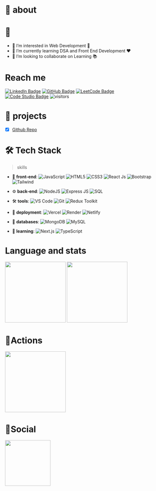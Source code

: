 # 🚀 about

<div id="tsparticles"></div>
 <script src="https://cdn.jsdelivr.net/npm/particles.js@2.0.0/particles.min.js"></script>
  <script>
    particlesJS('tsparticles', {
      "particles": {
        "number": {
          "value": 100,
          "density": {
            "enable": true,
            "value_area": 800
          }
        },
        "color": {
          "value": "#ffffff"
        },
        "shape": {
          "type": "circle",
          "stroke": {
            "width": 0,
            "color": "#000000"
          },
          "polygon": {
            "nb_sides": 5
          },
          "image": {
            "src": "",
            "width": 100,
            "height": 100
          }
        },
        "opacity": {
          "value": 0.5,
          "random": true,
          "anim": {
            "enable": true,
            "speed": 1,
            "opacity_min": 0.1,
            "sync": false
          }
        },
        "size": {
          "value": 3,
          "random": true,
          "anim": {
            "enable": false,
            "speed": 4,
            "size_min": 0.1,
            "sync": false
          }
        },
        "line_linked": {
          "enable": true,
          "distance": 150,
          "color": "#ffffff",
          "opacity": 0.4,
          "width": 1
        },
        "move": {
          "enable": true,
          "speed": 3,
          "direction": "none",
          "random": false,
          "straight": false,
          "out_mode": "out",
          "bounce": false,
          "attract": {
            "enable": false,
            "rotateX": 600,
            "rotateY": 1200
          }
        }
      },
      "interactivity": {
        "detect_on": "canvas",
        "events": {
          "onhover": {
            "enable": true,
            "mode": "repulse"
          },
          "onclick": {
            "enable": true,
            "mode": "push"
          },
          "resize": true
        }
      },
      "retina_detect": true
    });
  </script>

<script src="https://cdn.jsdelivr.net/npm/typed.js@2.0.12/lib/typed.min.js"></script>
# 👋 <span class="typed-text" id="typed-text"></span>
<script>
   new Typed('#typed-text', {
      strings: ['Hi, I’m @UmraoBisht'],
      typeSpeed: 50, 
      backSpeed: 30, 
      backDelay: 1000, 
      startDelay: 500, 
      loop: true, 
    });
  </script>
- 👀 I’m interested in Web Development 💞
- 🌱 I’m currently learning DSA and Front End Development ❤
- 💞️ I’m looking to collaborate on Learning 📚

# Reach me
[![LinkedIn Badge](https://img.shields.io/badge/-UmraoBisht-blue?style=flat-square&logo=LinkedIn&logoColor=white)](https://linkedin.com/in/UmraoBisht)
[![GitHub Badge](https://img.shields.io/badge/-UmraoBisht-black?style=flat-square&logo=GitHub&logoColor=white)](https://github.com/UmraoBisht)
[![LeetCode Badge](https://img.shields.io/badge/-UmraoBisht-orange?style=flat-square&logo=LeetCode&logoColor=white)](https://leetcode.com/UmraoBisht)
[![Code Studio Badge](https://img.shields.io/badge/-UmraoBisht-0F4C81?style=flat-square&logo=Coding-ninjas&logoColor=white)](https://www.naukri.com/code360/profile/umraobisht)
![visitors](https://visitor-badge.laobi.icu/badge?page_id=UmraoBisht.UmraoBisht)
# 🎫 projects
- [x] [Github Repo](https://umraobisht.github.io/umraobisht/)

# 🛠 Tech Stack

> skills

- 🎨 **front-end**: 
  ![JavaScript](https://img.shields.io/badge/-JavaScript-yellow?style=flat-circle&logo=JavaScript) 
  ![HTML5](https://img.shields.io/badge/-HTML5-yellow?style=flat-circle&logo=HTML5) 
  ![CSS3](https://img.shields.io/badge/-CSS3-yellow?style=flat-circle&logo=CSS3) 
  ![React Js](https://img.shields.io/badge/-React-blue?style=flat-circle&logo=React)
  ![Bootstrap](https://img.shields.io/badge/-Bootstrap-blue?style=flat-circle&logo=Bootstrap)
  ![Tailwind](https://img.shields.io/badge/-Tailwind-blue?style=flat-circle&logo=Tailwind)

- ⚙️ **back-end**: 
  ![NodeJS](https://img.shields.io/badge/-NodeJS-green?style=flat-circle&logo=Node.js) 
  ![Express JS](https://img.shields.io/badge/-ExpressJs-blue?style=flat-circle&logo=Express) 
  ![SQL](https://img.shields.io/badge/-SQL-blue?style=flat-circle&logo=Microsoft-SQL-Server)

- 🛠️ **tools**: 
  ![VS Code](https://img.shields.io/badge/-VSCode-blue?style=flat-circle&logo=Visual-Studio-Code) 
  ![Git](https://img.shields.io/badge/-Git-yellow?style=flat-circle&logo=Git)
  ![Redux Toolkit](https://img.shields.io/badge/-Redux_Toolkit-purple?style=flat-circle&logo=Redux)

- 🚀 **deployment**: 
  ![Vercel](https://img.shields.io/badge/-Vercel-black?style=flat-circle&logo=Vercel)
  ![Render](https://img.shields.io/badge/-Render-blue?style=flat-circle&logo=Render)
  ![Netlify](https://img.shields.io/badge/-Netlify-green?style=flat-circle&logo=Netlify)

- 💾 **databases**: 
  ![MongoDB](https://img.shields.io/badge/-MongoDB-blue?style=flat-circle&logo=MongoDB) 
  ![MySQL](https://img.shields.io/badge/-MySQL-white?style=flat-circle&logo=MySQL)

- 🌱 **learning**: 
  ![Next.js](https://img.shields.io/badge/-Next.js-yellow?style=flat-circle&logo=Next.js) 
  ![TypeScript](https://img.shields.io/badge/-TypeScript-green?style=flat-circle&logo=TypeScript)


# Language and stats

<div>
    <img height="200px" src="https://github-readme-stats.vercel.app/api/top-langs/?username=umraobisht&exclude_repo=github-readme-stats,umraobisht.github.io&layout=compact"/>
    <img height="200px" src="https://github-readme-stats.vercel.app/api?username=umraobisht&theme=aura&show_icons=true&layout=compact"/>

</div>


# 🔭Actions

<div>
    <img height="200px" src="https://github-readme-streak-stats.herokuapp.com/?user=umraobisht"/>
</div>


# 🌱Social

<div>
    <img height="150px" src="https://github-profile-trophy.vercel.app/?username=umraobisht&&title=MultiLanguage,Repositories,Commits&column=3&margin-w=30&margin-h=15"/>
</div>

